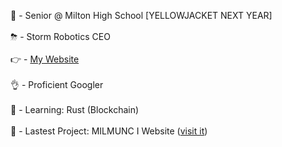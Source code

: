 🧠 - Senior @ Milton High School [YELLOWJACKET NEXT YEAR]
<br></br>
⛈ - Storm Robotics CEO
<br></br>
👉 - <a href="http://ashwinmudaliar.com" target="_blank"> My Website </a>
<br></br>
👌 - Proficient Googler
<br></br>
🌱 - Learning: Rust (Blockchain)
<br></br>
🌱 - Lastest Project: MILMUNC I Website (<a href="https://milmunc.surge.sh/" target="_blank" >visit it</a>)
